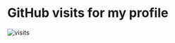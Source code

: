 # GitHub visits for my profile
<img src="https://snrmtths.uber.space/history/chart/?cache=no" alt="visits" />
